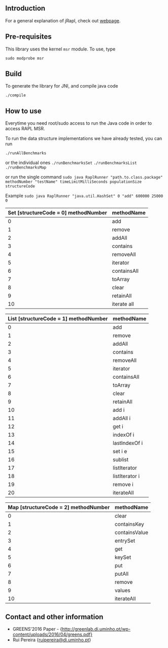 Introduction
--------------------------------------------------------------

For a general explanation of jRapl, check out [webpage](http://kliu20.github.io/jRAPL/).

Pre-requisites
--------------------------------------------------------------

This library uses the kernel `msr` module. To use, type

```
sudo modprobe msr
```

Build
--------------------------------------------------------------

To generate the library for JNI, and compile java code

```
./compile
```

How to use
--------------------------------------------------------------

Everytime you need root/sudo access to run the Java code in order to access RAPL MSR.

To run the data structure implementations we have already tested, you can run

`./runAllBenchmarks`

or the individual ones
`./runBenchmarksSet`
`./runBenchmarksList`
`./runBenchmarksMap`

or run the single command
`sudo java RaplRunner "path.to.class.package" methodNumber "testName" timeLimitMilliSeconds populationSize structureCode`

Example
`sudo java RaplRunner "java.util.HashSet" 0 "add" 600000 25000 0`

| Set [structureCode = 0] methodNumber | methodName |
| --- | --- |
| 0 | add |
| 1 | remove |
| 2 | addAll |
| 3 | contains |
| 4 | removeAll |
| 5 | iterator |
| 6 | containsAll |
| 7 | toArray |
| 8 | clear |
| 9 | retainAll |
| 10 | iterate all |

| List [structureCode = 1] methodNumber | methodName |
| --- | --- |
| 0 | add |
| 1 | remove |
| 2 | addAll |
| 3 | contains |
| 4 | removeAll |
| 5 | iterator |
| 6 | containsAll |
| 7 | toArray |
| 8 | clear |
| 9 | retainAll |
| 10 | add i |
| 11 | addAll i |
| 12 | get i |
| 13 | indexOf i |
| 14 | lastIndexOf i |
| 15 | set i e |
| 16 | sublist |
| 17 | listIterator |
| 18 | listIterator i |
| 19 | remove i |
| 20 | iterateAll |

| Map [structureCode = 2] methodNumber | methodName |
| --- | --- |
| 0 | clear |
| 1 | containsKey |
| 2 | containsValue |
| 3 | entrySet |
| 4 | get |
| 5 | keySet |
| 6 | put |
| 7 | putAll |
| 8 | remove |
| 9 | values |
| 10 | iterateAll |

Contact and other information
--------------------------------------------------------------
- GREENS'2016 Paper - {http://greenlab.di.uminho.pt/wp-content/uploads/2016/04/greens.pdf}
- Rui Pereira {ruipereira@di.uminho.pt}
